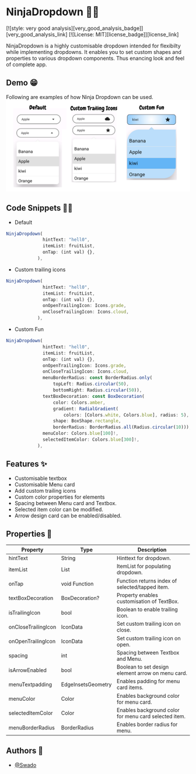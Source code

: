 
# NinjaDropdown 🐱‍👤

[![style: very good analysis][very_good_analysis_badge]][very_good_analysis_link]
[![License: MIT][license_badge]][license_link]

NinjaDropdown is a highly customisable dropdown intended for flexibilty while implementing dropdowns.
It enables you to set custom shapes and properties to various dropdown components. Thus enancing look
and feel of complete app.


## Demo 😁

Following are examples of how Ninja Dropdown can be used.
<img src="screenshots\NinjaDropdown.png" alt="drawing"/>


## Code Snippets 🐱‍💻
* Default

```javascript
NinjaDropdown(
              hintText: "hell0",
              itemList: fruitList,
              onTap: (int val) {},
            ),
```
* Custom trailing icons

```javascript
NinjaDropdown(
              hintText: "hell0",
              itemList: fruitList,
              onTap: (int val) {},
              onOpenTrailingIcon: Icons.grade,
              onCloseTrailingIcon: Icons.cloud,
            ),
```
* Custom Fun

```javascript
NinjaDropdown(
              hintText: "hell0",
              itemList: fruitList,
              onTap: (int val) {},
              onOpenTrailingIcon: Icons.grade,
              onCloseTrailingIcon: Icons.cloud,
              menuBorderRadius: const BorderRadius.only(
                  topLeft: Radius.circular(50),
                  bottomRight: Radius.circular(50)),
              textBoxDecoration: const BoxDecoration(
                  color: Colors.amber,
                  gradient: RadialGradient(
                      colors: [Colors.white, Colors.blue], radius: 5),
                  shape: BoxShape.rectangle,
                  borderRadius: BorderRadius.all(Radius.circular(10))),
              menuColor: Colors.blue[100]!,
              selectedItemColor: Colors.blue[300]!,
            ),
```


## Features ✨

- Customisable textbox
- Customisable Menu card
- Add custom trailing icons
- Custom color properties for elements
- Spacing between Menu card and Textbox.
- Selected item color can be modified.
- Arrow design card can be enabled/disabled.

## Properties 💖

| Property             | Type |Description|                                                               
| ----------------- | ----- | ------------------------------------------------------------------ |
| hintText | String | Hinttext for dropdown. |
| itemList | List<dynamic> | ItemList for populating dropdown. |
| onTap | void Function | Function returns index of selected/tapped item. |
| textBoxDecoration | BoxDecoration? | Property enables customisation of TextBox. |
| isTrailingIcon | bool | Boolean to enable trailing icon. |
| onCloseTrailingIcon | IconData |Set custom trailing icon on close. |
| onOpenTrailingIcon | IconData | Set custom trailing icon on open. |
| spacing | int | Spacing between Textbox and Menu. |
| isArrowEnabled | bool | Boolean to set design element arrow on menu card. |
| menuTextpadding | EdgeInsetsGeometry | Enables padding for menu card items. |
| menuColor | Color | Enables background color for menu card. |
| selectedItemColor | Color | Enables background color for menu card selected item. |
| menuBorderRadius | BorderRadius | Enables border radius for menu. |


## Authors 🙌

- [@Swado](https://github.com/Swado)

